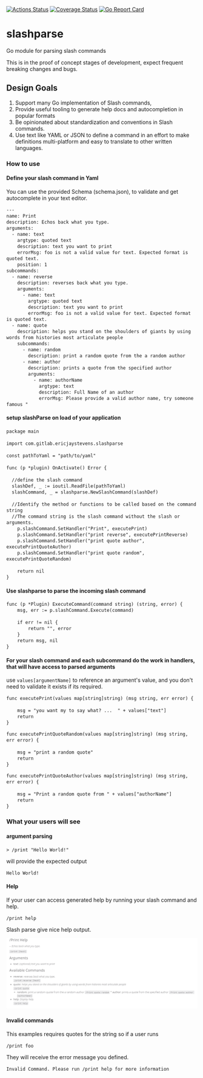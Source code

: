 [![Actions Status](https://github.com/ericjaystevens/slashparse/workflows/Go/badge.svg)](https://github.com/ericjaystevens/slashparse/actions)
[![Coverage Status](https://coveralls.io/repos/github/ericjaystevens/slashparse/badge.svg?branch=master)](https://coveralls.io/github/ericjaystevens/slashparse?branch=master)
[![Go Report Card](https://goreportcard.com/badge/github.com/ericjaystevens/slashparse)](https://goreportcard.com/report/github.com/ericjaystevens/slashparse)

# slashparse
Go module for parsing slash commands

This is in the proof of concept stages of development, expect frequent breaking changes and bugs.

## Design Goals

1. Support many Go implementation of Slash commands,  
1. Provide useful tooling to generate help docs and autocompletion in popular formats
1. Be opinionated about standardization and conventions in Slash commands.
1. Use text like YAML or JSON to define a command in an effort to make definitions multi-platform and easy to translate to other written languages. 


### How to use

#### Define your slash command in Yaml

You can use the provided Schema (schema.json), to validate and get autocomplete in your text editor.

```
---
name: Print
description: Echos back what you type.
arguments:
  - name: text
    argtype: quoted text
    description: text you want to print
    errorMsg: foo is not a valid value for text. Expected format is quoted text.
    position: 1
subcommands:
  - name: reverse
    description: reverses back what you type.
    arguments:
      - name: text
        argtype: quoted text
        description: text you want to print
        errorMsg: foo is not a valid value for text. Expected format is quoted text.
  - name: quote
    description: helps you stand on the shoulders of giants by using words from histories most articulate people
    subcommands:
      - name: random
        description: print a random quote from the a random author
      - name: author
        description: prints a quote from the specified author
        arguments:
          - name: authorName
            argtype: text
            description: Full Name of an author
            errorMsg: Please provide a valid author name, try someone famous "
```

#### setup slashParse on load of your application

```
package main

import com.gitlab.ericjaystevens.slashparse

const pathToYaml = "path/to/yaml"

func (p *plugin) OnActivate() Error {

  //define the slash command
  slashDef, _ := ioutil.ReadFile(pathToYaml)
  slashCommand, _ = slashparse.NewSlashCommand(slashDef)
	
  //Identify the method or functions to be called based on the command string
  //The command string is the slash command without the slash or arguments.
	p.slashCommand.SetHandler("Print", executePrint)
	p.slashCommand.SetHandler("print reverse", executePrintReverse)
	p.slashCommand.SetHandler("print quote author", executePrintQuoteAuthor)
	p.slashCommand.SetHandler("print quote random", executePrintQuoteRandom)

	return nil
}
```

#### Use slashparse to parse the incoming slash command 

```
func (p *Plugin) ExecuteCommand(command string) (string, error) {
	msg, err := p.slashCommand.Execute(command)

	if err != nil {
		return "", error
	}
	return msg, nil
}
```

#### For your slash command and each subcommand do the work in handlers, that will have access to parsed arguments

use ```values[argumentName]``` to reference an argument's value, and you don't need to validate it exists if its required.

```
func executePrint(values map[string]string) (msg string, err error) {

	msg = "you want my to say what? ...  " + values["text"]
	return
}
```

```
func executePrintQuoteRandom(values map[string]string) (msg string, err error) {

	msg = "print a random quote"
	return
}
```

```
func executePrintQuoteAuthor(values map[string]string) (msg string, err error) {

	msg = "Print a random quote from " + values["authorName"]
	return
}
```


### What your users will see

#### argument parsing

```
> /print "Hello World!"
```

will provide the expected output

```
Hello World!
```

#### Help

If your user can access generated help by running your slash command and help. 

```
/print help
```

Slash parse give nice help output. 

![markdown rendered help documentation](examples/images/helpScreenshot.PNG)


#### Invalid commands

This examples requires quotes for the string so if a user runs

```
/print foo
```

They will receive the error message you defined.

```
Invalid Command. Please run /print help for more information
```
